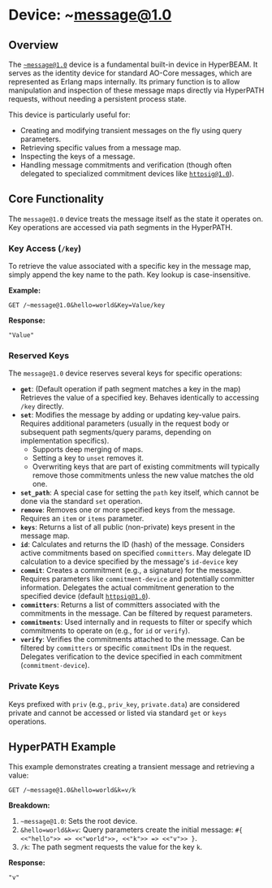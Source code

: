 # Device: ~message@1.0

## Overview

The [`~message@1.0`](../resources/source-code/dev_message.md) device is a fundamental built-in device in HyperBEAM. It serves as the identity device for standard AO-Core messages, which are represented as Erlang maps internally. Its primary function is to allow manipulation and inspection of these message maps directly via HyperPATH requests, without needing a persistent process state.

This device is particularly useful for:

*   Creating and modifying transient messages on the fly using query parameters.
*   Retrieving specific values from a message map.
*   Inspecting the keys of a message.
*   Handling message commitments and verification (though often delegated to specialized commitment devices like [`httpsig@1.0`](../resources/source-code/dev_codec_httpsig.md)).

## Core Functionality

The `message@1.0` device treats the message itself as the state it operates on. Key operations are accessed via path segments in the HyperPATH.

### Key Access (`/key`)

To retrieve the value associated with a specific key in the message map, simply append the key name to the path. Key lookup is case-insensitive.

**Example:**

```
GET /~message@1.0&hello=world&Key=Value/key
```

**Response:**

```
"Value"
```

### Reserved Keys

The `message@1.0` device reserves several keys for specific operations:

*   **`get`**: (Default operation if path segment matches a key in the map) Retrieves the value of a specified key. Behaves identically to accessing `/key` directly.
*   **`set`**: Modifies the message by adding or updating key-value pairs. Requires additional parameters (usually in the request body or subsequent path segments/query params, depending on implementation specifics).
    *   Supports deep merging of maps.
    *   Setting a key to `unset` removes it.
    *   Overwriting keys that are part of existing commitments will typically remove those commitments unless the new value matches the old one.
*   **`set_path`**: A special case for setting the `path` key itself, which cannot be done via the standard `set` operation.
*   **`remove`**: Removes one or more specified keys from the message. Requires an `item` or `items` parameter.
*   **`keys`**: Returns a list of all public (non-private) keys present in the message map.
*   **`id`**: Calculates and returns the ID (hash) of the message. Considers active commitments based on specified `committers`. May delegate ID calculation to a device specified by the message's `id-device` key
*   **`commit`**: Creates a commitment (e.g., a signature) for the message. Requires parameters like `commitment-device` and potentially committer information. Delegates the actual commitment generation to the specified device (default [`httpsig@1.0`](../resources/source-code/dev_codec_httpsig.md)).
*   **`committers`**: Returns a list of committers associated with the commitments in the message. Can be filtered by request parameters.
*   **`commitments`**: Used internally and in requests to filter or specify which commitments to operate on (e.g., for `id` or `verify`).
*   **`verify`**: Verifies the commitments attached to the message. Can be filtered by `committers` or specific `commitment` IDs in the request. Delegates verification to the device specified in each commitment (`commitment-device`).

### Private Keys

Keys prefixed with `priv` (e.g., `priv_key`, `private.data`) are considered private and cannot be accessed or listed via standard `get` or `keys` operations.

## HyperPATH Example

This example demonstrates creating a transient message and retrieving a value:

```
GET /~message@1.0&hello=world&k=v/k
```

**Breakdown:**

1.  `~message@1.0`: Sets the root device.
2.  `&hello=world&k=v`: Query parameters create the initial message: `#{ <<"hello">> => <<"world">>, <<"k">> => <<"v">> }`.
3.  `/k`: The path segment requests the value for the key `k`.

**Response:**

```
"v"
``` 